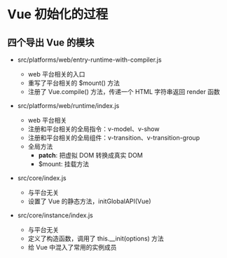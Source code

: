 # Vue 初始化的过程

## 四个导出 Vue 的模块

- src/platforms/web/entry-runtime-with-compiler.js

  - web 平台相关的入口
  - 重写了平台相关的 $mount() 方法
  - 注册了 Vue.compile() 方法，传递一个 HTML 字符串返回 render 函数

- src/platforms/web/runtime/index.js

  - web 平台相关
  - 注册和平台相关的全局指令：v-model、v-show
  - 注册和平台相关的全局组件：v-transition、v-transition-group
  - 全局方法
    - __patch__: 把虚拟 DOM 转换成真实 DOM
    - $mount: 挂载方法

- src/core/index.js

  - 与平台无关
  - 设置了 Vue 的静态方法，initGlobalAPI(Vue)

- src/core/instance/index.js

  - 与平台无关
  - 定义了构造函数，调用了 this.__init(options) 方法
  - 给 Vue 中混入了常用的实例成员
  